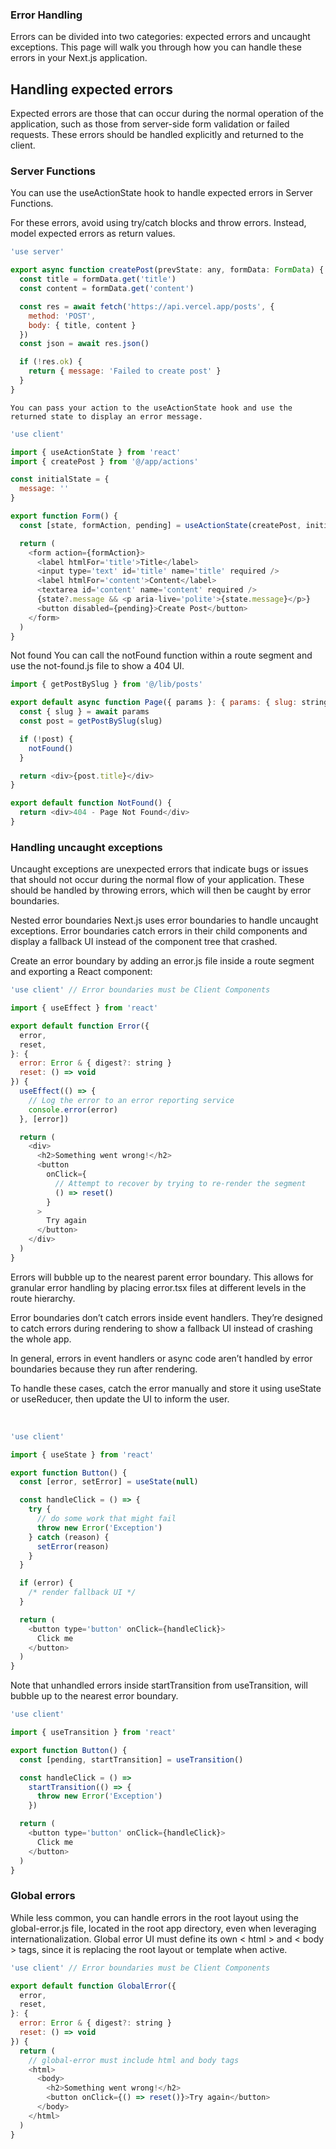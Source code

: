 <!-- @format -->

### Error Handling

Errors can be divided into two categories: expected errors and uncaught exceptions. This page will walk you through how you can handle these errors in your Next.js application.

## Handling expected errors

Expected errors are those that can occur during the normal operation of the application, such as those from server-side form validation or failed requests. These errors should be handled explicitly and returned to the client.

### Server Functions

You can use the useActionState hook to handle expected errors in Server Functions.

For these errors, avoid using try/catch blocks and throw errors. Instead, model expected errors as return values.

```javascript
'use server'

export async function createPost(prevState: any, formData: FormData) {
  const title = formData.get('title')
  const content = formData.get('content')

  const res = await fetch('https://api.vercel.app/posts', {
    method: 'POST',
    body: { title, content }
  })
  const json = await res.json()

  if (!res.ok) {
    return { message: 'Failed to create post' }
  }
}
```

`You can pass your action to the useActionState hook and use the returned state to display an error message.
`

```javascript
'use client'

import { useActionState } from 'react'
import { createPost } from '@/app/actions'

const initialState = {
  message: ''
}

export function Form() {
  const [state, formAction, pending] = useActionState(createPost, initialState)

  return (
    <form action={formAction}>
      <label htmlFor='title'>Title</label>
      <input type='text' id='title' name='title' required />
      <label htmlFor='content'>Content</label>
      <textarea id='content' name='content' required />
      {state?.message && <p aria-live='polite'>{state.message}</p>}
      <button disabled={pending}>Create Post</button>
    </form>
  )
}
```

Not found
You can call the notFound function within a route segment and use the not-found.js file to show a 404 UI.

```javascript
import { getPostBySlug } from '@/lib/posts'

export default async function Page({ params }: { params: { slug: string } }) {
  const { slug } = await params
  const post = getPostBySlug(slug)

  if (!post) {
    notFound()
  }

  return <div>{post.title}</div>
}

export default function NotFound() {
  return <div>404 - Page Not Found</div>
}
```

### Handling uncaught exceptions

Uncaught exceptions are unexpected errors that indicate bugs or issues that should not occur during the normal flow of your application. These should be handled by throwing errors, which will then be caught by error boundaries.

Nested error boundaries
Next.js uses error boundaries to handle uncaught exceptions. Error boundaries catch errors in their child components and display a fallback UI instead of the component tree that crashed.

Create an error boundary by adding an error.js file inside a route segment and exporting a React component:

```javascript
'use client' // Error boundaries must be Client Components

import { useEffect } from 'react'

export default function Error({
  error,
  reset,
}: {
  error: Error & { digest?: string }
  reset: () => void
}) {
  useEffect(() => {
    // Log the error to an error reporting service
    console.error(error)
  }, [error])

  return (
    <div>
      <h2>Something went wrong!</h2>
      <button
        onClick={
          // Attempt to recover by trying to re-render the segment
          () => reset()
        }
      >
        Try again
      </button>
    </div>
  )
}
```

Errors will bubble up to the nearest parent error boundary. This allows for granular error handling by placing error.tsx files at different levels in the route hierarchy.

Error boundaries don’t catch errors inside event handlers. They’re designed to catch errors during rendering to show a fallback UI instead of crashing the whole app.

In general, errors in event handlers or async code aren’t handled by error boundaries because they run after rendering.

To handle these cases, catch the error manually and store it using useState or useReducer, then update the UI to inform the user.

‍‍‍

```javascript
'use client'

import { useState } from 'react'

export function Button() {
  const [error, setError] = useState(null)

  const handleClick = () => {
    try {
      // do some work that might fail
      throw new Error('Exception')
    } catch (reason) {
      setError(reason)
    }
  }

  if (error) {
    /* render fallback UI */
  }

  return (
    <button type='button' onClick={handleClick}>
      Click me
    </button>
  )
}
```

Note that unhandled errors inside startTransition from useTransition, will bubble up to the nearest error boundary.

```javascript
'use client'

import { useTransition } from 'react'

export function Button() {
  const [pending, startTransition] = useTransition()

  const handleClick = () =>
    startTransition(() => {
      throw new Error('Exception')
    })

  return (
    <button type='button' onClick={handleClick}>
      Click me
    </button>
  )
}
```

### Global errors

While less common, you can handle errors in the root layout using the global-error.js file, located in the root app directory, even when leveraging internationalization. Global error UI must define its own < html > and < body > tags, since it is replacing the root layout or template when active.

```javascript
'use client' // Error boundaries must be Client Components

export default function GlobalError({
  error,
  reset,
}: {
  error: Error & { digest?: string }
  reset: () => void
}) {
  return (
    // global-error must include html and body tags
    <html>
      <body>
        <h2>Something went wrong!</h2>
        <button onClick={() => reset()}>Try again</button>
      </body>
    </html>
  )
}
```
